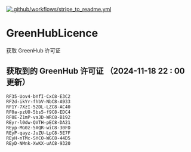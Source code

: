 [![.github/workflows/stripe_to_readme.yml](https://github.com/zjx-kimi/GreenHubLicence/actions/workflows/stripe_to_readme.yml/badge.svg)](https://github.com/zjx-kimi/GreenHubLicence/actions/workflows/stripe_to_readme.yml)
# GreenHubLicence
获取 GreenHub 许可证
## 获取到的 GreenHub 许可证 （2024-11-18 22 : 00 更新）
```
RF35-Uov4-bYfI-CxC8-E3C2
RF2d-ikYr-fhbV-NbC8-A933
RF1Y-7XzI-52DL-LZC8-AC40
RF0a-pzUO-5bs5-f9C8-EDC4
RF0E-Z1mP-vaJD-WRC8-B192
REyr-l0dw-QVTH-pEC8-DA21
REyp-MG0z-5XQR-wiC8-30FD
REyP-qayz-JuZU-LpC8-5E7F
REyH-nTMc-SYCO-WGC8-44D5
REyD-NMnk-XwKX-uAC8-9320
```
